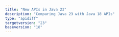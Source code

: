 ```yaml
---
title: "New APIs in Java 23"
description: "Comparing Java 23 with Java 18 APIs"
type: "apidiff"
targetversion: "23"
baseversion: "18"
---
```

